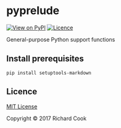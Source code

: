 # pyprelude

[![View on PyPI](https://img.shields.io/pypi/v/pyprelude.svg)](https://pypi.python.org/pypi/pyprelude)
[![Licence](https://img.shields.io/badge/license-MIT-blue.svg)](https://raw.githubusercontent.com/rcook/pyprelude/master/LICENSE)

General-purpose Python support functions

## Install prerequisites

```
pip install setuptools-markdown
```

## Licence

[MIT License][licence]

Copyright &copy; 2017 Richard Cook

[licence]: LICENSE
[pypi]: https://pypi.python.org/pypi